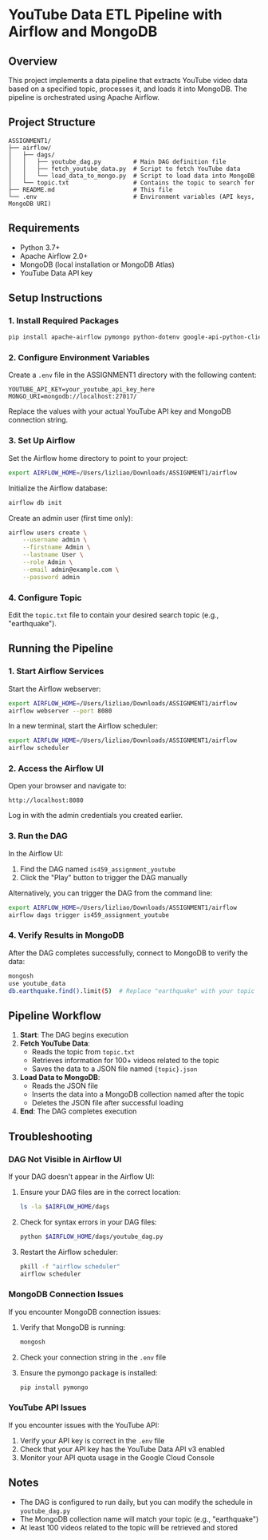 # YouTube Data ETL Pipeline with Airflow and MongoDB

## Overview

This project implements a data pipeline that extracts YouTube video data based on a specified topic, processes it, and loads it into MongoDB. The pipeline is orchestrated using Apache Airflow.

## Project Structure

```
ASSIGNMENT1/
├── airflow/
│   ├── dags/
│   │   ├── youtube_dag.py         # Main DAG definition file
│   │   ├── fetch_youtube_data.py  # Script to fetch YouTube data
│   │   └── load_data_to_mongo.py  # Script to load data into MongoDB
│   └── topic.txt                  # Contains the topic to search for
├── README.md                      # This file
└── .env                           # Environment variables (API keys, MongoDB URI)
```

## Requirements

- Python 3.7+
- Apache Airflow 2.0+
- MongoDB (local installation or MongoDB Atlas)
- YouTube Data API key

## Setup Instructions

### 1. Install Required Packages

```bash
pip install apache-airflow pymongo python-dotenv google-api-python-client
```

### 2. Configure Environment Variables

Create a `.env` file in the ASSIGNMENT1 directory with the following content:

```
YOUTUBE_API_KEY=your_youtube_api_key_here
MONGO_URI=mongodb://localhost:27017/
```

Replace the values with your actual YouTube API key and MongoDB connection string.

### 3. Set Up Airflow

Set the Airflow home directory to point to your project:

```bash
export AIRFLOW_HOME=/Users/lizliao/Downloads/ASSIGNMENT1/airflow
```

Initialize the Airflow database:

```bash
airflow db init
```

Create an admin user (first time only):

```bash
airflow users create \
    --username admin \
    --firstname Admin \
    --lastname User \
    --role Admin \
    --email admin@example.com \
    --password admin
```

### 4. Configure Topic

Edit the `topic.txt` file to contain your desired search topic (e.g., "earthquake").

## Running the Pipeline

### 1. Start Airflow Services

Start the Airflow webserver:

```bash
export AIRFLOW_HOME=/Users/lizliao/Downloads/ASSIGNMENT1/airflow
airflow webserver --port 8080
```

In a new terminal, start the Airflow scheduler:

```bash
export AIRFLOW_HOME=/Users/lizliao/Downloads/ASSIGNMENT1/airflow
airflow scheduler
```

### 2. Access the Airflow UI

Open your browser and navigate to:

```
http://localhost:8080
```

Log in with the admin credentials you created earlier.

### 3. Run the DAG

In the Airflow UI:
1. Find the DAG named `is459_assignment_youtube`
2. Click the "Play" button to trigger the DAG manually

Alternatively, you can trigger the DAG from the command line:

```bash
export AIRFLOW_HOME=/Users/lizliao/Downloads/ASSIGNMENT1/airflow
airflow dags trigger is459_assignment_youtube
```

### 4. Verify Results in MongoDB

After the DAG completes successfully, connect to MongoDB to verify the data:

```bash
mongosh
use youtube_data
db.earthquake.find().limit(5)  # Replace "earthquake" with your topic
```

## Pipeline Workflow

1. **Start**: The DAG begins execution
2. **Fetch YouTube Data**: 
   - Reads the topic from `topic.txt`
   - Retrieves information for 100+ videos related to the topic
   - Saves the data to a JSON file named `{topic}.json`
3. **Load Data to MongoDB**:
   - Reads the JSON file
   - Inserts the data into a MongoDB collection named after the topic
   - Deletes the JSON file after successful loading
4. **End**: The DAG completes execution

## Troubleshooting

### DAG Not Visible in Airflow UI

If your DAG doesn't appear in the Airflow UI:

1. Ensure your DAG files are in the correct location:
   ```bash
   ls -la $AIRFLOW_HOME/dags
   ```

2. Check for syntax errors in your DAG files:
   ```bash
   python $AIRFLOW_HOME/dags/youtube_dag.py
   ```

3. Restart the Airflow scheduler:
   ```bash
   pkill -f "airflow scheduler"
   airflow scheduler
   ```

### MongoDB Connection Issues

If you encounter MongoDB connection issues:

1. Verify that MongoDB is running:
   ```bash
   mongosh
   ```

2. Check your connection string in the `.env` file
3. Ensure the pymongo package is installed:
   ```bash
   pip install pymongo
   ```

### YouTube API Issues

If you encounter issues with the YouTube API:

1. Verify your API key is correct in the `.env` file
2. Check that your API key has the YouTube Data API v3 enabled
3. Monitor your API quota usage in the Google Cloud Console

## Notes

- The DAG is configured to run daily, but you can modify the schedule in `youtube_dag.py`
- The MongoDB collection name will match your topic (e.g., "earthquake")
- At least 100 videos related to the topic will be retrieved and stored


